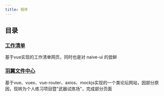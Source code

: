```yaml
---
title: 程序
---
```


## 目录

### [工作清单](工作清单/)

基于vue实现的工作清单网页，同时也是对 naive-ui 的尝鲜

### [羽翼文件中心](羽翼文件中心/)

基于vue、vuex、vue-router、axios、mockjs实现的一个类论坛网站，因部分原因，现转为个人练习项目暨"武器试炼场"，完成部分页面